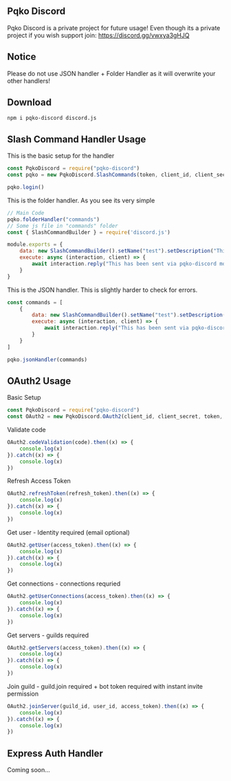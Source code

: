 ## Pqko Discord
Pqko Discord is a private project for future usage!
Even though its a private project if you wish support join: https://discord.gg/vwxya3gHJQ

## Notice
Please do not use JSON handler + Folder Handler as it will overwrite your other handlers!

## Download

```
npm i pqko-discord discord.js
```

## Slash Command Handler Usage

This is the basic setup for the handler
```js
const PqkoDiscord = require("pqko-discord")
const pqko = new PqkoDiscord.SlashCommands(token, client_id, client_secret)

pqko.login()
```
This is the folder handler. As you see its very simple
```js
// Main Code
pqko.folderHandler("commands")
// Some js file in "commands" folder
const { SlashCommandBuilder } = require('discord.js')

module.exports = {
    data: new SlashCommandBuilder().setName("test").setDescription("This is the first command with pqko-discord!"),
    execute: async (interaction, client) => {
        await interaction.reply("This has been sent via pqko-discord module!")
    }
}
```

This is the JSON handler. This is slightly harder to check for errors.
```js
const commands = [
    {
        data: new SlashCommandBuilder().setName("test").setDescription("This is the first command with pqko-discord!"),
        execute: async (interaction, client) => {
            await interaction.reply("This has been sent via pqko-discord module!")
        }
    }
]

pqko.jsonHandler(commands)
```

## OAuth2 Usage

Basic Setup
```js
const PqkoDiscord = require("pqko-discord")
const OAuth2 = new PqkoDiscord.OAuth2(client_id, client_secret, token, redirect_url)
```

Validate code
```js
OAuth2.codeValidation(code).then((x) => {
    console.log(x)
}).catch((x) => {
    console.log(x)
})
```

Refresh Access Token
```js
OAuth2.refreshToken(refresh_token).then((x) => {
    console.log(x)
}).catch((x) => {
    console.log(x)
})
```

Get user - Identity required (email optional)
```js
OAuth2.getUser(access_token).then((x) => {
    console.log(x)
}).catch((x) => {
    console.log(x)
})
```

Get connections - connections requried
```js
OAuth2.getUserConnections(access_token).then((x) => {
    console.log(x)
}).catch((x) => {
    console.log(x)
})
```

Get servers - guilds required
```js
OAuth2.getServers(access_token).then((x) => {
    console.log(x)
}).catch((x) => {
    console.log(x)
})
```

Join guild - guild.join required + bot token required with instant invite permission
```js
OAuth2.joinServer(guild_id, user_id, access_token).then((x) => {
    console.log(x)
}).catch((x) => {
    console.log(x)
})
```

## Express Auth Handler
Coming soon...
